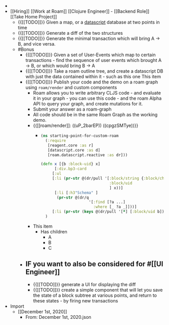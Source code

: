 - 
- [[Hiring]] [[Work at Roam]] [[Clojure Engineer]] - [[Backend Role]] [[Take Home Project]]
    - {{[[TODO]]}} Given a map, or a [datascript](https://github.com/tonsky/datascript) database at two points in time
    - {{[[TODO]]}} Generate a diff of the two structures
    - {{[[TODO]]}} Generate the minimal transaction which will bring A -> B, and vice versa.
    - #Bonus 
        - {{[[TODO]]}} Given a set of User-Events which map to certain transactions - find the sequence of user events which brought A -> B, or which would bring B -> A
        - {{[[TODO]]}} Take a roam outline tree, and create a datascript DB with just the data contained within it  - such as this one This item
        - {{[[TODO]]}} Publish your code and the demo on a roam graph using `roam/render` and custom components
            - Roam allows you to write arbitrary CLJS code - and evaluate it in your graph - you can use this code - and the roam Alpha API to query your graph, and create mutations for it.
            - Submit your answer as a roam-graph
            - All code should be in the same Roam Graph as the working demo.
            - {{[[roam/render]]: ((uP_2barEP)) ((cpgzSMTye))}}
                - ```clojure
                  (ns starting-point-for-custom-roam
                    (:require
                     [reagent.core :as r]
                     [datascript.core :as d]
                     [roam.datascript.reactive :as dr]))
                  
                  (defn x [{b :block-uid} x]
                    	[:div.bp3-card 
                       [:ul
                       [:li (pr-str @(dr/pull '[:block/string {:block/children ...}
                                                :block/uid 
                                                ] x))]
                        [:li [:h3"Schema" ]
                         (pr-str @(dr/q 
                                       '[:find [?a ...]
                                         :where [_ ?a _]]))]
                       [:li (pr-str (keys @(dr/pull '[*] [:block/uid b])))]]]
                    )
                  ```
            - This item
                - Has children
                    - A
                    - B
                    - C
        - ## IF you want to also be considered for  #[[UI Engineer]]
            - {{[[TODO]]}}  generate a UI for displaying the diff 
            - {{[[TODO]]}} create a simple component that will let you save the state of a block subtree at various points, and return to these states - by firing new transactions
- Import
    - [[December 1st, 2020]]
        - From: December 1st, 2020.json
